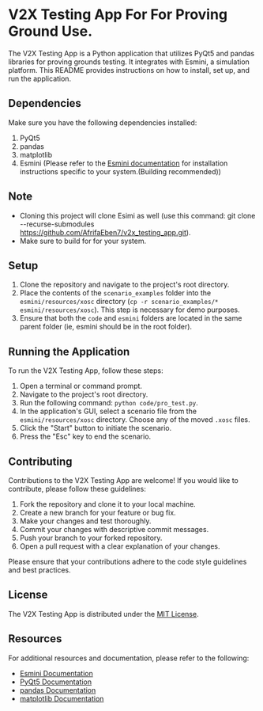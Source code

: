 # V2X Testing App For For Proving Ground Use.

The V2X Testing App is a Python application that utilizes PyQt5 and pandas libraries for proving grounds testing. It integrates with Esmini, a simulation platform. This README provides instructions on how to install, set up, and run the application.

## Dependencies

Make sure you have the following dependencies installed:

1. PyQt5
2. pandas
3. matplotlib
4. Esmini (Please refer to the [Esmini documentation](https://esmini.github.io) for installation instructions specific to your system.(Building recommended))

## Note
  - Cloning this project will clone Esimi as well (use this command: git clone --recurse-submodules https://github.com/AfrifaEben7/v2x_testing_app.git).
  - Make sure to build for for your system.
  
## Setup

1. Clone the repository and navigate to the project's root directory.
1. Place the contents of the `scenario_examples` folder into the `esmini/resources/xosc` directory (`cp -r scenario_examples/* esmini/resources/xosc`). This step is necessary for demo purposes.
1. Ensure that both the `code` and `esmini` folders are located in the same parent folder (ie, esmini should be in the root folder).

## Running the Application

To run the V2X Testing App, follow these steps:

1. Open a terminal or command prompt.
2. Navigate to the project's root directory.
3. Run the following command: `python code/pro_test.py`.
4. In the application's GUI, select a scenario file from the `esmini/resources/xosc` directory. Choose any of the moved `.xosc` files.
5. Click the "Start" button to initiate the scenario.
6. Press the "Esc" key to end the scenario.

## Contributing

Contributions to the V2X Testing App are welcome! If you would like to contribute, please follow these guidelines:

1. Fork the repository and clone it to your local machine.
2. Create a new branch for your feature or bug fix.
3. Make your changes and test thoroughly.
4. Commit your changes with descriptive commit messages.
5. Push your branch to your forked repository.
6. Open a pull request with a clear explanation of your changes.

Please ensure that your contributions adhere to the code style guidelines and best practices.

## License

The V2X Testing App is distributed under the [MIT License](LICENSE).

## Resources

For additional resources and documentation, please refer to the following:

- [Esmini Documentation](https://esmini.github.io)
- [PyQt5 Documentation](https://www.riverbankcomputing.com/static/Docs/PyQt5/)
- [pandas Documentation](https://pandas.pydata.org/docs/) 
- [matplotlib Documentation](https://matplotlib.org/)

